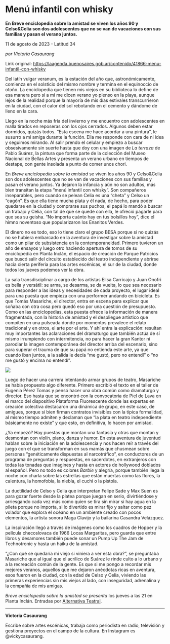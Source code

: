 # Menú infantil con whisky

**En Breve enciclopedia sobre la amistad se viven los años 90 y Celso&Celia son dos adolescentes que no se van de vacaciones con sus familias y pasan el verano juntos.**

11 de agosto de 2023 - Latitud 34

_por Victoria Casaurang_

Link original: https://laagenda.buenosaires.gob.ar/contenido/41866-menu-infantil-con-whisky



Del latín vulgar veranum, es la estación del año que, astronómicamente, comienza en el solsticio del mismo nombre y termina en el equinoccio de otoño. La enciclopedia que tienen mis viejos en su biblioteca lo define de esa manera pero si a mí me dicen verano yo pienso en la playa, aunque lejos de la realidad porque la mayoría de mis días estivales transcurrieron en la ciudad, con el calor del sol rebotando en el cemento y dándome de lleno en la cara.




Llego en la noche más fría del invierno y me encuentro con adolescentes en malla tirados en reposeras con los ojos cerrados. Algunos deben estar dormidos, quizás todos. “Esta escena me hace acordar a una pintura”, le susurro a mi amiga durante la función. Ella me responde con cara de ni idea y seguimos mirando. Al salir prendo el celular y empiezo a buscar obsesivamente sin suerte hasta que doy con una imagen de *La terraza* de Pablo Suárez, la pintura que forma parte de la colección del Museo Nacional de Bellas Artes y presenta un verano urbano en tiempos de destape, con gente insolada a punto de comer unos chori.




En *Breve enciclopedia sobre la amistad* se viven los años 90 y Celso&Celia son dos adolescentes que no se van de vacaciones con sus familias y pasan el verano juntos. Ya dejaron la infancia y aún no son adultos, más bien transitan la etapa “menú infantil con whisky”. Son compañeros inseparables, pero cuando se pelean Celia es una “cheta” y Celso un “cagón”. Es que ella tiene mucha plata y él nada, de hecho, para poder quedarse en la ciudad y comprarse sus puchos, el papá lo mandó a buscar un trabajo y Celia, con tal de que se quede con ella, le ofreció pagarle para que sea su geisha. “No importa cuánto hay en tus bolsillos hoy”, dice el himno noventoso que popularizaron los Enanitos Verdes.




El dinero no es todo, eso lo tiene claro el grupo BESA porque si no quizás no se hubiera embarcado en la aventura de investigar sobre la amistad como un pilar de subsistencia en la contemporaneidad. Primero tuvieron un año de ensayos y luego otro haciendo apertura de tomos de su enciclopedia en Planta Inclán, el espacio de creación de Parque Patricios que buscó salir del circuito establecido del teatro independiente y abrirse hacia cierta periferia para las artes escénicas, el sur de la ciudad, donde todos los jueves podemos ver la obra.




La sala transdisciplinar a cargo de los artistas Elisa Carricajo y Juan Onofri es bella y versátil: se arma, se desarma, se da vuelta, lo que sea necesario para responder a las ideas y necesidades de cada proyecto, el lugar ideal para una puesta que empieza con una performer andando en bicicleta. Es que Tomás Masariche, el director, entra en escena para explicar que soñaba con otra cosa pero quedó eso por una cuestión de presupuesto. Como en las enciclopedias, esta puesta ofrece la información de manera fragmentada, con la historia de amistad y el despliegue artístico que compiten en una pulseada donde por momentos prevalece el relato tradicional y en otros, el arte por el arte. Y ahí entra la explicación: resultan muy importantes las aclaraciones del dramaturgo que también actúa de sí mismo irrumpiendo con intermitencia, no para hacer la gran Kantor ni parodiar la imagen contemporánea del director arriba del escenario, sino para superar el trauma de que su papá no entienda este arte, ya que cuando iban juntos, a la salida le decía “me gustó, pero no entendí” o “no me gustó y encima no entendí”.




![](https://cdn.feater.me/files/images/2583385/61a959f1-ffe0-4000-93b9-4fa374512b7f.png)




Luego de hacer una carrera intentando armar grupos de teatro, Masariche se había propuesto algo diferente. Primero escribió el texto en el taller de Eugenia Pérez Tomas y pensó hacer una obra común como dramaturgo y director. Eso hasta que se encontró con la convocatoria de Piel de Lava en el marco del dispositivo Plataforma Fluorescente donde las expertas en creación colectiva destacaron una dinámica de grupo, en este caso, de amigues, porque si bien firman contratos invisibles con la típica formalidad, al mismo tiempo admiten y declaman que “la plata en teatro independiente básicamente no existe” y que esto, en definitiva, lo hacen por amistad.




¿Ya empezó? Hay puestas que montan una fantasía y otras que montan y desmontan con violín, piano, danza y humor. En esta aventura de juventud hablan sobre la iniciación en la adolescencia y nos hacen reír a través del juego con el que se transforman en sus mamás que chusmean sobre personas “genéticamente dispuestas al narcotráfico”, en conductores de un programa de preguntas y respuestas, en sacerdotes, en extranjeros con todas las tonadas que imagines y hasta en actores de hollywood doblados al español. Pero no todo es colores *Barbie* y alegría, porque también llega la noche con charla sobre las estrellas que están muertas como las flores, la calentura, la homofobia, la niebla, el cuchi o la pistola.




La ductilidad de Celso y Celia que interpretan Felipe Sade y Max Suen es para gozar fuerte desde la platea porque juegan en serio, divirtiéndose y arriesgando cada vez más como quien se tira sin mirar si hay agua en la pileta porque no importa, si lo divertido es mirar fijo y saltar como pez volador que explora el océano en un ambiente creado con pocos elementos, la artista sonora Maga Clavijo y la bailarina Casandra Velázquez.




La inspiración llegó a través de imágenes como los cuadros de Hopper y la película checoslovaca de 1966 Locas Margaritas, pero guarda que entre libros y desamores también puede sonar un Pump Up The Jam de Technotronic y hasta un haiku de la amistad.




“¿Con qué se quedaría mi viejo si viniera a ver esta obra?”, se preguntaba Masariche que al igual que el acrílico de Suárez le rinde culto a lo urbano y a la recreación común de la gente. Es que si me pongo a recordar mis mejores veranos, aquellos que me dejaron anécdotas ricas en aventura, esos fueron en la ciudad, con la edad de Celso y Celia, viviendo las primeras experiencias sin mis viejos al lado, con inseguridad, adrenalina y la compañía de mis amigas.




*Breve enciclopedia sobre la amistad se presenta* los jueves a las 21 en Planta Inclán. Entradas por [Alternativa Teatral](https://www.alternativateatral.com/obra77760-breve-enciclopedia-sobre-la-amistad).




---




**Victoria Casaurang**




Escribe sobre artes escénicas, trabaja como periodista en radio, televisión y gestiona proyectos en el campo de la cultura. En Instagram es @vickycasaurang.



